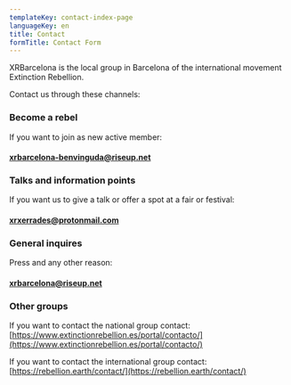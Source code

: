 ```yaml
---
templateKey: contact-index-page
languageKey: en
title: Contact
formTitle: Contact Form
---
```


XRBarcelona is the local group in Barcelona of the international movement Extinction Rebellion.

Contact us through these channels:

### Become a rebel
If you want to join as new active member:  
#### [xrbarcelona-benvinguda@riseup.net](xrbarcelona-benvinguda@riseup.net) 


### Talks and information points
If you want us to give a talk or offer a spot at a fair or festival:  
#### [xrxerrades@protonmail.com](xrxerrades@protonmail.com) 

### General inquires
Press and any other reason:  
#### [xrbarcelona@riseup.net](xrbarcelona@riseup.net)  

### Other groups
If you want to contact the national group contact:  
[https://www.extinctionrebellion.es/portal/contacto/](https://www.extinctionrebellion.es/portal/contacto/) 

If you want to contact the international group contact:  
[https://rebellion.earth/contact/](https://rebellion.earth/contact/)


